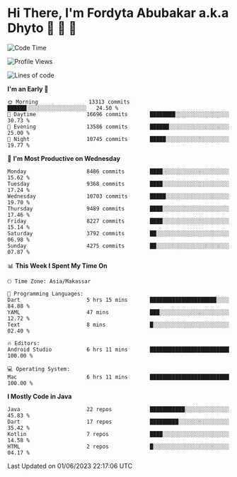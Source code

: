# Hi There, I'm Fordyta Abubakar a.k.a Dhyto 👋 👋 👋 

<!--
**DhytoDev/dhytodev** is a ✨ _special_ ✨ repository because its `README.md` (this file) appears on your GitHub profile.

Here are some ideas to get you started:

- 🔭 I’m currently working on ...
- 🌱 I’m currently learning ...
- 👯 I’m looking to collaborate on ...
- 🤔 I’m looking for help with ...
- 💬 Ask me about ...
- 📫 How to reach me: ...
- 😄 Pronouns: ...
- ⚡ Fun fact: ...
-->

<!--START_SECTION:waka-->
![Code Time](http://img.shields.io/badge/Code%20Time-1%2C923%20hrs%2039%20mins-blue)

![Profile Views](http://img.shields.io/badge/Profile%20Views-0-blue)

![Lines of code](https://img.shields.io/badge/From%20Hello%20World%20I%27ve%20Written-6.8%20million%20lines%20of%20code-blue)

**I'm an Early 🐤** 

```text
🌞 Morning                13313 commits       ██████░░░░░░░░░░░░░░░░░░░   24.50 % 
🌆 Daytime                16696 commits       ████████░░░░░░░░░░░░░░░░░   30.73 % 
🌃 Evening                13586 commits       ██████░░░░░░░░░░░░░░░░░░░   25.00 % 
🌙 Night                  10745 commits       █████░░░░░░░░░░░░░░░░░░░░   19.77 % 
```
📅 **I'm Most Productive on Wednesday** 

```text
Monday                   8486 commits        ████░░░░░░░░░░░░░░░░░░░░░   15.62 % 
Tuesday                  9368 commits        ████░░░░░░░░░░░░░░░░░░░░░   17.24 % 
Wednesday                10703 commits       █████░░░░░░░░░░░░░░░░░░░░   19.70 % 
Thursday                 9489 commits        ████░░░░░░░░░░░░░░░░░░░░░   17.46 % 
Friday                   8227 commits        ████░░░░░░░░░░░░░░░░░░░░░   15.14 % 
Saturday                 3792 commits        ██░░░░░░░░░░░░░░░░░░░░░░░   06.98 % 
Sunday                   4275 commits        ██░░░░░░░░░░░░░░░░░░░░░░░   07.87 % 
```


📊 **This Week I Spent My Time On** 

```text
🕑︎ Time Zone: Asia/Makassar

💬 Programming Languages: 
Dart                     5 hrs 15 mins       █████████████████████░░░░   84.88 % 
YAML                     47 mins             ███░░░░░░░░░░░░░░░░░░░░░░   12.72 % 
Text                     8 mins              █░░░░░░░░░░░░░░░░░░░░░░░░   02.40 % 

🔥 Editors: 
Android Studio           6 hrs 11 mins       █████████████████████████   100.00 % 

💻 Operating System: 
Mac                      6 hrs 11 mins       █████████████████████████   100.00 % 
```

**I Mostly Code in Java** 

```text
Java                     22 repos            ███████████░░░░░░░░░░░░░░   45.83 % 
Dart                     17 repos            █████████░░░░░░░░░░░░░░░░   35.42 % 
Kotlin                   7 repos             ████░░░░░░░░░░░░░░░░░░░░░   14.58 % 
HTML                     2 repos             █░░░░░░░░░░░░░░░░░░░░░░░░   04.17 % 
```




 Last Updated on 01/06/2023 22:17:06 UTC
<!--END_SECTION:waka-->
